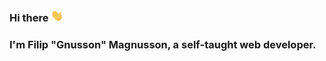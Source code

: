 ### Hi there <img src="assets/wave.gif" width="20px" />
### I'm Filip "Gnusson" Magnusson, a self-taught web developer.
